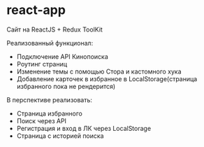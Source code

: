 # react-app
Сайт на ReactJS + Redux ToolKit

Реализованный функционал: 
  - Подключение API Кинопоиска
  - Роутинг страниц
  - Изменение темы с помощью Стора и кастомного хука
  - Добавление карточек в избранное в LocalStorage(страница избранного пока не рендерится)

В перспективе реализовать:
  - Страница избранного
  - Поиск через API
  - Регистрация и вход в ЛК через LocalStorage
  - Страница с историей поиска
